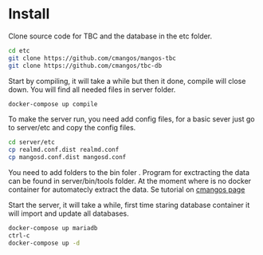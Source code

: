 # Install



Clone source code for TBC and the database in the etc folder. 



```bash
cd etc
git clone https://github.com/cmangos/mangos-tbc
git clone https://github.com/cmangos/tbc-db
```



Start by compiling, it will take a while but then it done, compile will close down. You will find all needed files in server folder. 

```bash
docker-compose up compile
```



To make the server run, you need add config files, for a basic sever just go to server/etc and copy the config files.

```bash
cd server/etc
cp realmd.conf.dist realmd.conf
cp mangosd.conf.dist mangosd.conf
```



You need to add folders to the bin foler . Program for exctracting the data can be found in server/bin/tools folder. At the moment where is no docker container for automatecly extract the data. Se tutorial on [cmangos page](https://github.com/cmangos/issues/wiki/Installation-Instructions#extract-files-from-the-client) 



Start the server, it will take a while, first time staring database container it will import and update all databases. 

```bash
docker-compose up mariadb
ctrl-c
docker-compose up -d
```
